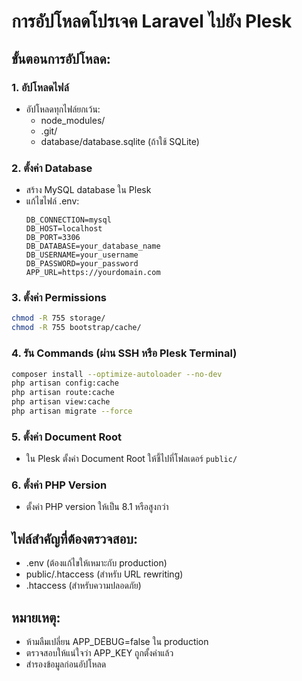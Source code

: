 # การอัปโหลดโปรเจค Laravel ไปยัง Plesk

## ขั้นตอนการอัปโหลด:

### 1. อัปโหลดไฟล์
- อัปโหลดทุกไฟล์ยกเว้น:
  - node_modules/
  - .git/
  - database/database.sqlite (ถ้าใช้ SQLite)

### 2. ตั้งค่า Database
- สร้าง MySQL database ใน Plesk
- แก้ไขไฟล์ .env:
  ```
  DB_CONNECTION=mysql
  DB_HOST=localhost
  DB_PORT=3306
  DB_DATABASE=your_database_name
  DB_USERNAME=your_username
  DB_PASSWORD=your_password
  APP_URL=https://yourdomain.com
  ```

### 3. ตั้งค่า Permissions
```bash
chmod -R 755 storage/
chmod -R 755 bootstrap/cache/
```

### 4. รัน Commands (ผ่าน SSH หรือ Plesk Terminal)
```bash
composer install --optimize-autoloader --no-dev
php artisan config:cache
php artisan route:cache
php artisan view:cache
php artisan migrate --force
```

### 5. ตั้งค่า Document Root
- ใน Plesk ตั้งค่า Document Root ให้ชี้ไปที่โฟลเดอร์ `public/`

### 6. ตั้งค่า PHP Version
- ตั้งค่า PHP version ให้เป็น 8.1 หรือสูงกว่า

## ไฟล์สำคัญที่ต้องตรวจสอบ:
- .env (ต้องแก้ไขให้เหมาะกับ production)
- public/.htaccess (สำหรับ URL rewriting)
- .htaccess (สำหรับความปลอดภัย)

## หมายเหตุ:
- ห้ามลืมเปลี่ยน APP_DEBUG=false ใน production
- ตรวจสอบให้แน่ใจว่า APP_KEY ถูกตั้งค่าแล้ว
- สำรองข้อมูลก่อนอัปโหลด